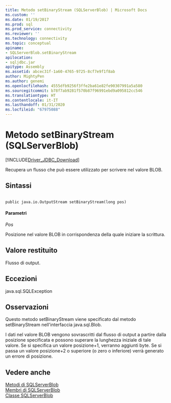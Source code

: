 ```yaml
---
title: Metodo setBinaryStream (SQLServerBlob) | Microsoft Docs
ms.custom: ''
ms.date: 01/19/2017
ms.prod: sql
ms.prod_service: connectivity
ms.reviewer: ''
ms.technology: connectivity
ms.topic: conceptual
apiname:
- SQLServerBlob.setBinaryStream
apilocation:
- sqljdbc.jar
apitype: Assembly
ms.assetid: abcec31f-1a60-4765-9725-8cf7e9f1f8ab
author: MightyPen
ms.author: genemi
ms.openlocfilehash: 4555dfb9256f3ffe2ba61e82fe90307991a5a580
ms.sourcegitcommit: b78f7ab9281f570b87f96991ebd9a095812cc546
ms.translationtype: HT
ms.contentlocale: it-IT
ms.lasthandoff: 01/31/2020
ms.locfileid: "67975088"
---
```

# <a name="setbinarystream-method-sqlserverblob"></a>Metodo setBinaryStream (SQLServerBlob)
[!INCLUDE[Driver_JDBC_Download](../../../includes/driver_jdbc_download.md)]

  Recupera un flusso che può essere utilizzato per scrivere nel valore BLOB.  
  
## <a name="syntax"></a>Sintassi  
  
```  
  
public java.io.OutputStream setBinaryStream(long pos)  
```  
  
#### <a name="parameters"></a>Parametri  
 *Pos*  
  
 Posizione nel valore BLOB in corrispondenza della quale iniziare la scrittura.  
  
## <a name="return-value"></a>Valore restituito  
 Flusso di output.  
  
## <a name="exceptions"></a>Eccezioni  
 java.sql.SQLException  
  
## <a name="remarks"></a>Osservazioni  
 Questo metodo setBinaryStream viene specificato dal metodo setBinaryStream nell'interfaccia java.sql.Blob.  
  
 I dati nel valore BLOB vengono sovrascritti dal flusso di output a partire dalla posizione specificata e possono superare la lunghezza iniziale di tale valore. Se si specifica un valore posizione+1, verranno aggiunti byte. Se si passa un valore posizione+2 o superiore (o zero o inferiore) verrà generato un errore di posizione.  
  
## <a name="see-also"></a>Vedere anche  
 [Metodi di SQLServerBlob](../../../connect/jdbc/reference/sqlserverblob-methods.md)   
 [Membri di SQLServerBlob](../../../connect/jdbc/reference/sqlserverblob-members.md)   
 [Classe SQLServerBlob](../../../connect/jdbc/reference/sqlserverblob-class.md)  
  
  
